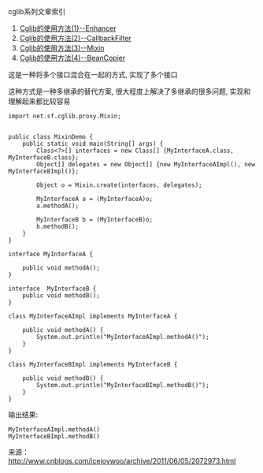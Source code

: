cglib系列文章索引

1. [Cglib的使用方法(1)--Enhancer](http://www.cnblogs.com/icejoywoo/archive/2011/06/05/2072970.html)
2. [Cglib的使用方法(2)--CallbackFilter](http://www.cnblogs.com/icejoywoo/archive/2011/06/05/2072971.html)
3. [Cglib的使用方法(3)--Mixin](http://www.cnblogs.com/icejoywoo/archive/2011/06/05/2072973.html)
4. [Cglib的使用方法(4)--BeanCopier](http://www.cnblogs.com/icejoywoo/archive/2011/06/05/2072975.html)

这是一种将多个接口混合在一起的方式, 实现了多个接口

这种方式是一种多继承的替代方案, 很大程度上解决了多继承的很多问题, 实现和理解起来都比较容易

```
import net.sf.cglib.proxy.Mixin;
 
 
public class MixinDemo {
    public static void main(String[] args) {
        Class<?>[] interfaces = new Class[] {MyInterfaceA.class, MyInterfaceB.class};
        Object[] delegates = new Object[] {new MyInterfaceAImpl(), new MyInterfaceBImpl()};
         
        Object o = Mixin.create(interfaces, delegates);
         
        MyInterfaceA a = (MyInterfaceA)o;
        a.methodA();
         
        MyInterfaceB b = (MyInterfaceB)o;
        b.methodB();
    }
}
 
interface MyInterfaceA {
 
    public void methodA();
}
 
interface  MyInterfaceB {
    public void methodB();
}
 
class MyInterfaceAImpl implements MyInterfaceA {
 
    public void methodA() {
        System.out.println("MyInterfaceAImpl.methodA()");
    }
}
 
class MyInterfaceBImpl implements MyInterfaceB {
 
    public void methodB() {
        System.out.println("MyInterfaceBImpl.methodB()");
    }
}
```

输出结果:

```
MyInterfaceAImpl.methodA()
MyInterfaceBImpl.methodB()
```

来源： <http://www.cnblogs.com/icejoywoo/archive/2011/06/05/2072973.html>